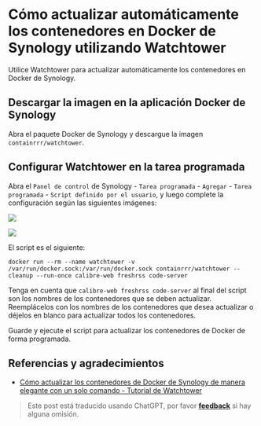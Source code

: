 # Cómo actualizar automáticamente los contenedores en Docker de Synology utilizando Watchtower

Utilice Watchtower para actualizar automáticamente los contenedores en Docker de Synology.

## Descargar la imagen en la aplicación Docker de Synology

Abra el paquete Docker de Synology y descargue la imagen `containrrr/watchtower`.

## Configurar Watchtower en la tarea programada

Abra el `Panel de control` de Synology - `Tarea programada` - `Agregar` - `Tarea programada` - `Script definido por el usuario`, y luego complete la configuración según las siguientes imágenes:

![](https://wiki-media-1253965369.cos.ap-guangzhou.myqcloud.com/img/202301092319956.png)

![](https://wiki-media-1253965369.cos.ap-guangzhou.myqcloud.com/img/202301092321592.png)

El script es el siguiente:

```shell
docker run --rm --name watchtower -v /var/run/docker.sock:/var/run/docker.sock containrrr/watchtower --cleanup --run-once calibre-web freshrss code-server
```

Tenga en cuenta que `calibre-web freshrss code-server` al final del script son los nombres de los contenedores que se deben actualizar. Reemplácelos con los nombres de los contenedores que desea actualizar o déjelos en blanco para actualizar todos los contenedores.

Guarde y ejecute el script para actualizar los contenedores de Docker de forma programada.

## Referencias y agradecimientos

- [Cómo actualizar los contenedores de Docker de Synology de manera elegante con un solo comando - Tutorial de Watchtower](https://post.smzdm.com/p/awzggnqp/)

> Este post está traducido usando ChatGPT, por favor [**feedback**](https://github.com/linyuxuanlin/Wiki_MkDocs/issues/new) si hay alguna omisión.
